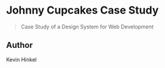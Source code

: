 # Johnny Cupcakes Case Study

> Case Study of a Design System for Web Development

## Author

Kevin Hinkel
